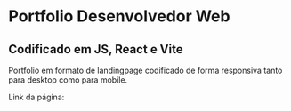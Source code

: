 # Portfolio Desenvolvedor Web
## Codificado em JS, React e Vite
Portfolio em formato de landingpage codificado de forma responsiva tanto para desktop como para mobile.

Link da página: 